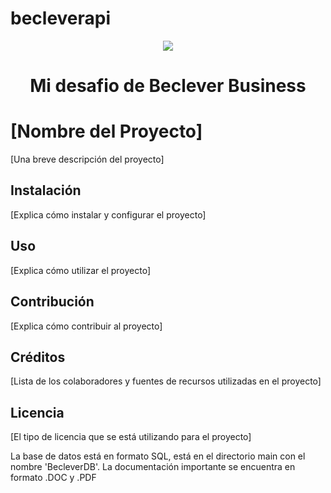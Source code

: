 # becleverapi
<p align="center">
 <img src="https://img.shields.io/badge/STATUS-EN%20DESAROLLO-green">
 </p>
 
<h1 align="center"> Mi desafio de Beclever Business </h1>


  <h1>[Nombre del Proyecto]</h1>
  <p>[Una breve descripción del proyecto]</p>
  
  <h2>Instalación</h2>
  <p>[Explica cómo instalar y configurar el proyecto]</p>
  
  <h2>Uso</h2>
  <p>[Explica cómo utilizar el proyecto]</p>
  
  <h2>Contribución</h2>
  <p>[Explica cómo contribuir al proyecto]</p>
  
  <h2>Créditos</h2>
  <p>[Lista de los colaboradores y fuentes de recursos utilizadas en el proyecto]</p>
  
  <h2>Licencia</h2>
  <p>[El tipo de licencia que se está utilizando para el proyecto]</p>
  
  
La base de datos está en formato SQL, está en el directorio main con el nombre 'BecleverDB'.
La documentación importante se encuentra en formato .DOC y .PDF
